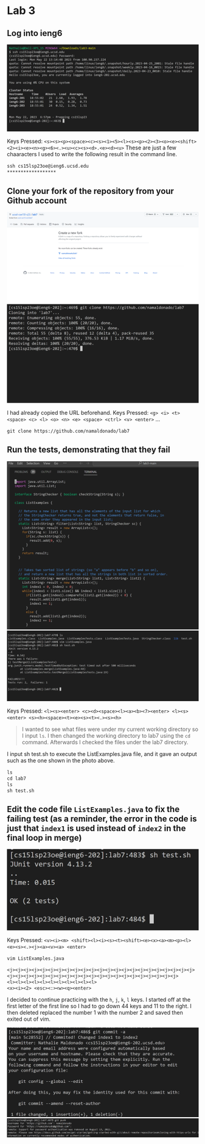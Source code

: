 # Lab 3

## Log into ieng6
<img src="https://raw.githubusercontent.com/namaldonado/cse15l-lab-reports/main/Screenshot%202023-05-22%20185749.png"/>

Keys Pressed: `<s><s><p><space><c><s><1><5><l><s><p><2><3><o><e><shift><2><i><e><n><g><6><.><u><c><s><d>.<e><d><u>`
These are just a few chaaracters I used to write the following result in the command line.

```
ssh cs15lsp23oe@ieng6.ucsd.edu
******************
```

## Clone your fork of the repository from your Github account 
<img src="https://raw.githubusercontent.com/namaldonado/cse15l-lab-reports/main/Screenshot%202023-05-22%20185902.png"/>
<img src="https://raw.githubusercontent.com/namaldonado/cse15l-lab-reports/main/Screenshot%202023-05-22%20190023.png"/>

I had already copied the URL beforehand.
Keys Pressed: `<g> <i> <t> <space> <c> <l> <o> <n> <e> <space> <ctrl> <v> <enter>`
...

```
git clone https://github.com/namaldonado/lab7
```

## Run the tests, demonstrating that they fail
<img src="https://raw.githubusercontent.com/namaldonado/cse15l-lab-reports/main/Screenshot%202023-05-22%20191920.png"/>
<img src="https://raw.githubusercontent.com/namaldonado/cse15l-lab-reports/main/Screenshot%202023-05-22%20191945.png"/>

Keys Pressed: `<l><s><enter> <c><d><space><l><a><b><7><enter> <l><s><enter> <s><h><space><t><e><s><t><.><s><h>`
> I wanted to see what files were under my current working directory so I input `ls`.
> I then changed the working directory to lab7 using the `cd` command.
> Afterwards I checked the files under the lab7 directory.

I input sh test.sh to execute the ListExamples.java file, and it gave an output such as the one shown in the photo above. 

```
ls
cd lab7
ls
sh test.sh
```

## Edit the code file `ListExamples.java` to fix the failing test (as a reminder, the error in the code is just that `index1` is used instead of `index2` in the final loop in merge)

<img src="https://raw.githubusercontent.com/namaldonado/cse15l-lab-reports/main/Screenshot%202023-05-22%20192615.png"/>

Keys Pressed: `<v><i><m> <shift><l><i><s><t><shift><e><x><a><m><p><l><e><s><.><j><a><v><a> <enter>`
```
vim ListExamples.java
```

```
<j><j><j><j><j><j><j><j><j><j><j><j><j><j><j><j><j><j><j><j><j><j><j><j><j><j><j><j><j><j><j><j><j><j><j><j><j><j><j><j><j><j><j><j>
<l><l><l><l><l><l><l><l><l><l><l> 
<x><i><2> <esc><:><w><q><enter>
```

I decided to continue practicing with the `h`, `j`, `k`, `l` keys. I started off at the first letter of the first line so I had to go down 44 keys and 11 to the right. I then deleted replaced the number 1 with the number 2 and saved then exited out of vim. 





<img src="https://raw.githubusercontent.com/namaldonado/cse15l-lab-reports/main/Screenshot%202023-05-22%20192957.png"/>




<img src="https://raw.githubusercontent.com/namaldonado/cse15l-lab-reports/main/Screenshot%202023-05-22%20193108.png"/>
